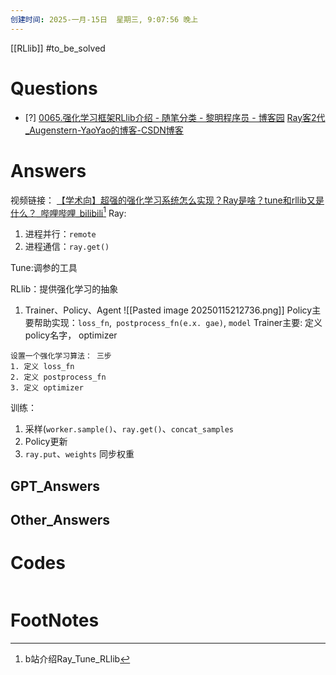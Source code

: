 ```yaml
---
创建时间: 2025-一月-15日  星期三, 9:07:56 晚上
---
```

[[RLlib]]
#to_be_solved 
# Questions

- [?] 
[0065.强化学习框架RLlib介绍 - 随笔分类 - 黎明程序员 - 博客园](https://www.cnblogs.com/itmorn/category/1857609.html)
[Ray客2代\_Augenstern-YaoYao的博客-CSDN博客](https://blog.csdn.net/wenquantongxin/category_12276185.html)
# Answers

视频链接： [【学术向】超强的强化学习系统怎么实现？Ray是啥？tune和rllib又是什么？\_哔哩哔哩\_bilibili](https://www.bilibili.com/video/BV1VE411w73P/?spm_id_from=333.337.search-card.all.click&vd_source=6c33cf6826337aad387874b66413aa72)[^1]
Ray:
1. 进程并行：`remote`
2. 进程通信：`ray.get()` 

Tune:调参的工具

RLlib：提供强化学习的抽象
1. Trainer、Policy、Agent
   ![[Pasted image 20250115212736.png]]
   Policy主要帮助实现：`loss_fn`,` postprocess_fn(e.x. gae)`, `model`
   Trainer主要: 定义policy名字， optimizer

```ad-summary
设置一个强化学习算法： 三步
1. 定义 loss_fn
2. 定义 postprocess_fn
3. 定义 optimizer
```

训练：
1. 采样(`worker.sample()`、`ray.get()`、`concat_samples` 
2. Policy更新
3. `ray.put`、`weights` 同步权重







## GPT_Answers


## Other_Answers


# Codes

```python

```


# FootNotes

[^1]: b站介绍Ray_Tune_RLlib